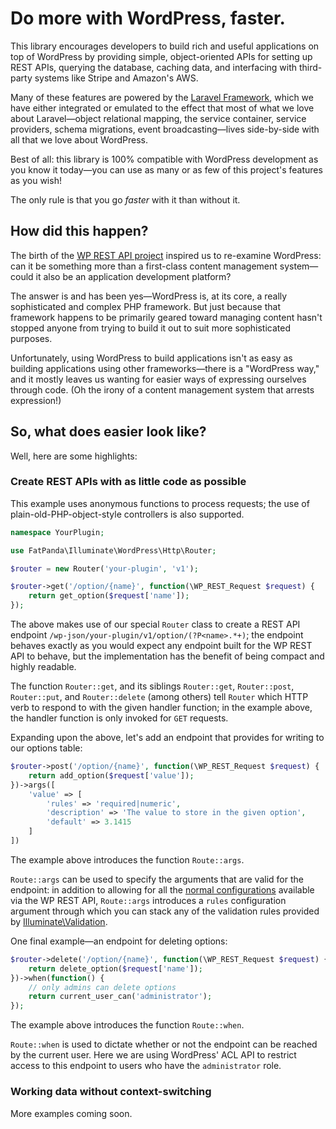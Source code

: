# Do more with WordPress, faster.

This library encourages developers to build rich and useful applications
on top of WordPress by providing simple, object-oriented APIs for setting
up REST APIs, querying the database, caching data, and interfacing with 
third-party systems like Stripe and Amazon's AWS.

Many of these features are powered by the [Laravel Framework](https://laravel.com/docs/5.3), 
which we have either integrated or emulated to the effect that most of 
what we love about Laravel—object relational mapping, the service container,
service providers, schema migrations, event broadcasting—lives side-by-side
with all that we love about WordPress.

Best of all: this library is 100% compatible with WordPress development
as you know it today—you can use as many or as few of this project's features
as you wish!

The only rule is that you go *faster* with it than without it.

## How did this happen?

The birth of the [WP REST API project](http://v2.wp-api.org/) inspired us
to re-examine WordPress: can it be something more than a first-class content 
management system—could it also be an application development platform? 

The answer is and has been yes—WordPress is, at its core, a really
sophisticated and complex PHP framework. But just because that framework 
happens to be primarily geared toward managing content hasn't stopped anyone from 
trying to build it out to suit more sophisticated purposes.

Unfortunately, using WordPress to build applications isn't as easy as 
building applications using other frameworks—there is a "WordPress way," 
and it mostly leaves us wanting for easier ways of expressing ourselves
through code. (Oh the irony of a content management system that arrests expression!)

## So, what does easier look like?

Well, here are some highlights:

### Create REST APIs with as little code as possible

This example uses anonymous functions to process requests; the use
of plain-old-PHP-object-style controllers is also supported. 

```php
namespace YourPlugin;

use FatPanda\Illuminate\WordPress\Http\Router;

$router = new Router('your-plugin', 'v1');

$router->get('/option/{name}', function(\WP_REST_Request $request) {
	return get_option($request['name']);
});
```

The above makes use of our special `Router` class to create a
REST API endpoint `/wp-json/your-plugin/v1/option/(?P<name>.*+)`; the
endpoint behaves exactly as you would expect any endpoint built
for the WP REST API to behave, but the implementation has the
benefit of being compact and highly readable.

The function `Router::get`, and its siblings `Router::get`, `Router::post`, 
`Router::put`, and `Router::delete` (among others) tell `Router` which
HTTP verb to respond to with the given handler function; in the
example above, the handler function is only invoked for `GET` requests.

Expanding upon the above, let's add an endpoint that provides for
writing to our options table: 

```php
$router->post('/option/{name}', function(\WP_REST_Request $request) {
	return add_option($request['value']);
})->args([
	'value' => [ 
		'rules' => 'required|numeric', 
		'description' => 'The value to store in the given option',
		'default' => 3.1415
	]	
])
```

The example above introduces the function `Route::args`.

`Route::args` can be used to specify the arguments that are valid
for the endpoint: in addition to allowing for all the [normal configurations](http://v2.wp-api.org/extending/adding/) 
available via the WP REST API, `Route::args` introduces a `rules`
configuration argument through which you can stack any of the 
validation rules provided by [Illuminate\Validation](https://laravel.com/docs/5.3/validation#available-validation-rules).

One final example—an endpoint for deleting options:

```php
$router->delete('/option/{name}', function(\WP_REST_Request $request) {
	return delete_option($request['name']);
})->when(function() {
	// only admins can delete options
	return current_user_can('administrator');
});
```

The example above introduces the function `Route::when`.

`Route::when` is used to dictate whether or not the endpoint can be reached by
the current user. Here we are using WordPress' ACL API to restrict
access to this endpoint to users who have the `administrator` role.

### Working data without context-switching

More examples coming soon.